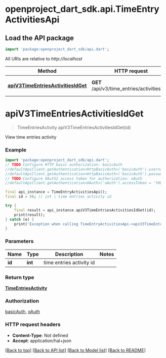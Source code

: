 # openproject_dart_sdk.api.TimeEntryActivitiesApi

## Load the API package
```dart
import 'package:openproject_dart_sdk/api.dart';
```

All URIs are relative to *http://localhost*

Method | HTTP request | Description
------------- | ------------- | -------------
[**apiV3TimeEntriesActivitiesIdGet**](TimeEntryActivitiesApi.md#apiv3timeentriesactivitiesidget) | **GET** /api/v3/time_entries/activities/{id} | View time entries activity


# **apiV3TimeEntriesActivitiesIdGet**
> TimeEntriesActivity apiV3TimeEntriesActivitiesIdGet(id)

View time entries activity

### Example
```dart
import 'package:openproject_dart_sdk/api.dart';
// TODO Configure HTTP basic authorization: basicAuth
//defaultApiClient.getAuthentication<HttpBasicAuth>('basicAuth').username = 'YOUR_USERNAME'
//defaultApiClient.getAuthentication<HttpBasicAuth>('basicAuth').password = 'YOUR_PASSWORD';
// TODO Configure OAuth2 access token for authorization: oAuth
//defaultApiClient.getAuthentication<OAuth>('oAuth').accessToken = 'YOUR_ACCESS_TOKEN';

final api_instance = TimeEntryActivitiesApi();
final id = 56; // int | time entries activity id

try {
    final result = api_instance.apiV3TimeEntriesActivitiesIdGet(id);
    print(result);
} catch (e) {
    print('Exception when calling TimeEntryActivitiesApi->apiV3TimeEntriesActivitiesIdGet: $e\n');
}
```

### Parameters

Name | Type | Description  | Notes
------------- | ------------- | ------------- | -------------
 **id** | **int**| time entries activity id | 

### Return type

[**TimeEntriesActivity**](TimeEntriesActivity.md)

### Authorization

[basicAuth](../README.md#basicAuth), [oAuth](../README.md#oAuth)

### HTTP request headers

 - **Content-Type**: Not defined
 - **Accept**: application/hal+json

[[Back to top]](#) [[Back to API list]](../README.md#documentation-for-api-endpoints) [[Back to Model list]](../README.md#documentation-for-models) [[Back to README]](../README.md)

